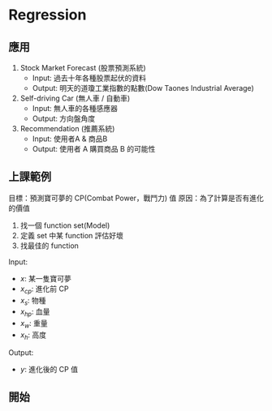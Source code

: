 # Regression

## 應用

1. Stock Market Forecast (股票預測系統)
   - Input: 過去十年各種股票起伏的資料
   - Output: 明天的道瓊工業指數的點數(Dow Taones Industrial Average)
2. Self-driving Car (無人車 / 自動車)
   - Input: 無人車的各種感應器
   - Output: 方向盤角度
3. Recommendation (推薦系統)
   - Input: 使用者A & 商品B
   - Output: 使用者 A 購買商品 B 的可能性

## 上課範例

目標：預測寶可夢的 CP(Combat Power，戰鬥力) 值
原因：為了計算是否有進化的價值

1. 找一個 function set(Model)
2. 定義 set 中某 function 評估好壞
3. 找最佳的 function

Input:

- $x$: 某一隻寶可夢
- $x_{cp}$: 進化前 CP
- $x_s$: 物種
- $x_{hp}$: 血量
- $x_w$: 重量
- $x_h$: 高度

Output:

- $y$: 進化後的 CP 值

## 開始
